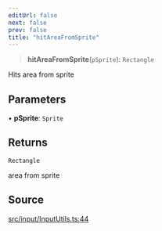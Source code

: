 ```yaml
---
editUrl: false
next: false
prev: false
title: "hitAreaFromSprite"
---
```


> **hitAreaFromSprite**(`pSprite`): `Rectangle`

Hits area from sprite

## Parameters

• **pSprite**: `Sprite`

## Returns

`Rectangle`

area from sprite

## Source

[src/input/InputUtils.ts:44](https://github.com/relishinc/dill-pixel/blob/10f512f7f577ca5e74162827f11215b28df5ca97/src/input/InputUtils.ts#L44)
